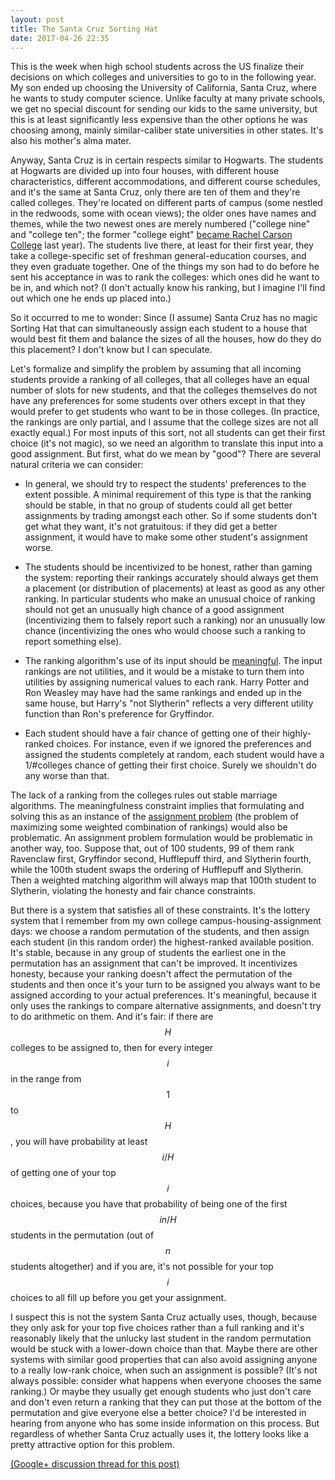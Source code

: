 ```yaml
---
layout: post
title: The Santa Cruz Sorting Hat
date: 2017-04-26 22:35
---
```

This is the week when high school students across the US finalize their decisions on which colleges and universities to go to in the following year. My son ended up choosing the University of California, Santa Cruz, where he wants to study computer science.
Unlike faculty at many private schools, we get no special discount for sending our kids to the same university, but this is at least significantly less expensive than the other options he was choosing among, mainly similar-caliber state universities in other states. It's also his mother's alma mater.

Anyway, Santa Cruz is in certain respects similar to Hogwarts. The students at Hogwarts are divided up into four houses, with different house characteristics, different accommodations, and different course schedules, and it's the same at Santa Cruz, only there are ten of them and they're called colleges. They're located on different parts of campus (some nestled in the redwoods, some with ocean views); the older ones have names and themes, while the two newest ones are merely numbered ("college nine" and "college ten"; the former "college eight" <a href="http://news.ucsc.edu/2016/09/rachel-carson-college.html">became Rachel Carson College</a> last year). The students live there, at least for their first year, they take a college-specific set of freshman general-education courses, and they even graduate together. One of the things my son had to do before he sent his acceptance in was to rank the colleges: which ones did he want to be in, and which not? (I don't actually know his ranking, but I imagine I'll find out which one he ends up placed into.)

So it occurred to me to wonder: Since (I assume) Santa Cruz has no magic Sorting Hat that can simultaneously assign each student to a house that would best fit them and balance the sizes of all the houses, how do they do this placement? I don't know but I can speculate.

Let's formalize and simplify the problem by assuming that all incoming students provide a ranking of all colleges, that all colleges have an equal number of slots for new students, and that the colleges themselves do not have any preferences for some students over others except in that they would prefer to get students who want to be in those colleges.
(In practice, the rankings are only partial, and I assume that the college sizes are not all exactly equal.) For most inputs of this sort, not all students can get their first choice (it's not magic), so we need an algorithm to translate this input into a good assignment. But first, what do we mean by "good"? There are several natural criteria we can consider:

* In general, we should try to respect the students' preferences to the extent possible. A minimal requirement of this type is that the ranking should be stable, in that no group of students could all get better assignments by trading amongst each other. So if some students don't get what they want, it's not gratuitous: if they did get a better assignment, it would have to make some other student's assignment worse.

* The students should be incentivized to be honest, rather than gaming the system: reporting their rankings accurately should always get them a placement (or distribution of placements) at least as good as any other ranking. In particular students who make an unusual choice of ranking should not get an unusually high chance of a good assignment (incentivizing them to falsely report such a ranking) nor an unusually low chance (incentivizing the ones who would choose such a ranking to report something else).

* The ranking algorithm's use of its input should be [meaningful]({{site.baseurl}}/2014/03/01/meaningfulness.html). The input rankings are not utilities, and it would be a mistake to turn them into utilities by assigning numerical values to each rank. Harry Potter and Ron Weasley may have had the same rankings and ended up in the same house, but Harry's "not Slytherin" reflects a very different utility function than Ron's preference for Gryffindor.

* Each student should have a fair chance of getting one of their highly-ranked choices. For instance, even if we ignored the preferences and assigned the students completely at random, each student would have a 1/#colleges chance of getting their first choice. Surely we shouldn't do any worse than that.

The lack of a ranking from the colleges rules out stable marriage algorithms. The meaningfulness constraint implies that formulating and solving this as an instance of the [assignment problem](https://en.wikipedia.org/wiki/Assignment_problem) (the problem of maximizing some weighted combination of rankings) would also be problematic. An assignment problem formulation would be problematic in another way, too. Suppose that, out of 100 students, 99 of them rank Ravenclaw first, Gryffindor second, Hufflepuff third, and Slytherin fourth, while the 100th student swaps the ordering of Hufflepuff and Slytherin. Then a weighted matching algorithm will always map that 100th student to Slytherin, violating the honesty and fair chance constraints.

But there is a system that satisfies all of these constraints. It's the lottery system that I remember from my own college campus-housing-assignment days: we choose a random permutation of the students, and then assign each student (in this random order) the highest-ranked available position. It's stable, because in any group of students the earliest one in the permutation has an assignment that can't be improved. It incentivizes honesty, because your ranking doesn't affect the permutation of the students and then once it's your turn to be assigned you always want to be assigned according to your actual preferences. It's meaningful, because it only uses the rankings to compare alternative assignments, and doesn't try to do arithmetic on them. And it's fair: if there are $$H$$ colleges to be assigned to, then for every integer $$i$$ in the range from $$1$$ to $$H$$, you will have probability at least $$i/H$$ of getting one of your top $$i$$ choices, because you have that probability of being one of the first $$in/H$$ students in the permutation (out of $$n$$ students altogether) and if you are, it's not possible for your top $$i$$ choices to all fill up before you get your assignment.

I suspect this is not the system Santa Cruz actually uses, though, because they only ask for your top five choices rather than a full ranking and it's reasonably likely that the unlucky last student in the random permutation would be stuck with a lower-down choice than that. Maybe there are other systems with similar good properties that can also avoid assigning anyone to a really low-rank choice, when such an assignment is possible? (It's not always possible: consider what happens when everyone chooses the same ranking.) Or maybe they usually get enough students who just don't care and don't even return a ranking that they can put those at the bottom of the permutation and give everyone else a better choice? I'd be interested in hearing from anyone who has some inside information on this process. But regardless of whether Santa Cruz actually uses it, the lottery looks like a pretty attractive option for this problem.

[(Google+ discussion thread for this post)](https://plus.google.com/100003628603413742554/posts/hsHuyTcBauZ)